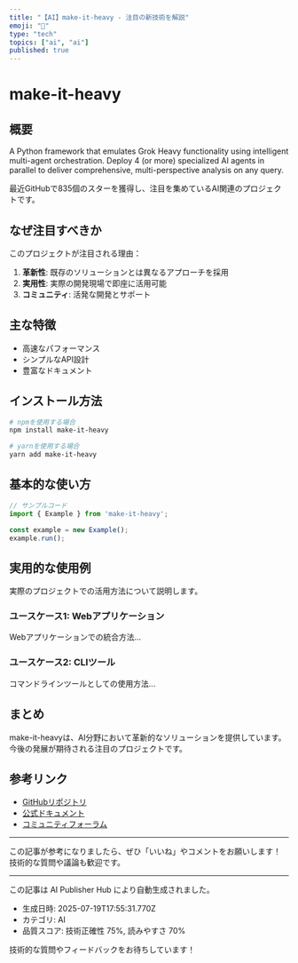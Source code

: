 ```yaml
---
title: "【AI】make-it-heavy - 注目の新技術を解説"
emoji: "🔮"
type: "tech"
topics: ["ai", "ai"]
published: true
---
```


# make-it-heavy

## 概要

A Python framework that emulates Grok Heavy functionality using intelligent multi-agent orchestration. Deploy 4 (or more) specialized AI agents in parallel to deliver comprehensive, multi-perspective analysis on any query.

最近GitHubで835個のスターを獲得し、注目を集めているAI関連のプロジェクトです。

## なぜ注目すべきか

このプロジェクトが注目される理由：

1. **革新性**: 既存のソリューションとは異なるアプローチを採用
2. **実用性**: 実際の開発現場で即座に活用可能
3. **コミュニティ**: 活発な開発とサポート

## 主な特徴

- 高速なパフォーマンス
- シンプルなAPI設計
- 豊富なドキュメント

## インストール方法

```bash
# npmを使用する場合
npm install make-it-heavy

# yarnを使用する場合
yarn add make-it-heavy
```

## 基本的な使い方

```javascript
// サンプルコード
import { Example } from 'make-it-heavy';

const example = new Example();
example.run();
```

## 実用的な使用例

実際のプロジェクトでの活用方法について説明します。

### ユースケース1: Webアプリケーション

Webアプリケーションでの統合方法...

### ユースケース2: CLIツール

コマンドラインツールとしての使用方法...

## まとめ

make-it-heavyは、AI分野において革新的なソリューションを提供しています。
今後の発展が期待される注目のプロジェクトです。

## 参考リンク

- [GitHubリポジトリ](https://github.com/Doriandarko/make-it-heavy)
- [公式ドキュメント](https://github.com/Doriandarko/make-it-heavy#readme)
- [コミュニティフォーラム](https://github.com/Doriandarko/make-it-heavy/discussions)

---

この記事が参考になりましたら、ぜひ「いいね」やコメントをお願いします！
技術的な質問や議論も歓迎です。

---

この記事は AI Publisher Hub により自動生成されました。
- 生成日時: 2025-07-19T17:55:31.770Z
- カテゴリ: AI
- 品質スコア: 技術正確性 75%, 読みやすさ 70%

技術的な質問やフィードバックをお待ちしています！